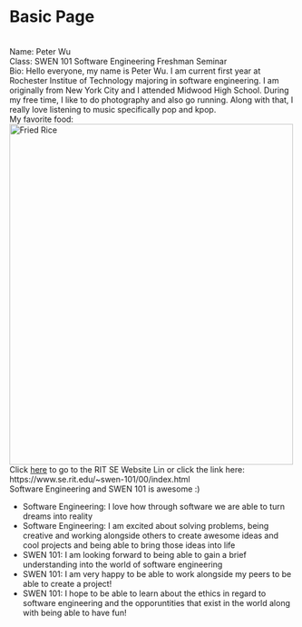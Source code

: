 # Basic Page 
<br/>
Name: Peter Wu
<br/>
Class: SWEN 101 Software Engineering Freshman Seminar
<br/>
Bio: Hello everyone, my name is Peter Wu. I am current first year at Rochester Institue of Technology majoring in software engineering. I am originally from New York City and I attended Midwood High School. During my free time, I like to do photography and also go running. Along with that, I really love listening to music specifically pop and kpop. 
<br/>
My favorite food: 
<br/>
<img src="https://christieathome.com/wp-content/uploads/2020/03/Chinese-Chicken-Fried-Rice-14.jpg" alt="Fried Rice" width="500" height="600"> 
<br/>
Click <a href="https://www.se.rit.edu/~swen-101/00/index.html">here</a> to go to the RIT SE Website Lin or click the link here: https://www.se.rit.edu/~swen-101/00/index.html
<br/>
Software Engineering and SWEN 101 is awesome :)
<ul>
  <li>Software Engineering: I love how through software we are able to turn dreams into reality</li>
  <li>Software Engineering: I am excited about solving problems, being creative and working alongside others to create awesome ideas and cool projects and being able to bring those ideas into life</li>
  <li>SWEN 101: I am looking forward to being able to gain a brief understanding into the world of software engineering</li>
  <li>SWEN 101: I am very happy to be able to work alongside my peers to be able to create a project!</li>
  <li>SWEN 101: I hope to be able to learn about the ethics in regard to software engineering and the opporuntities that exist in the world along with being able to have fun!</li>
<br/>
